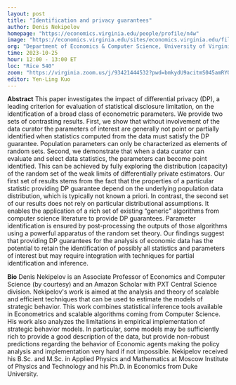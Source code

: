 ```yaml
---
layout: post
title: "Identification and privacy guarantees"
author: Denis Nekipelov
homepage: "https://economics.virginia.edu/people/profile/n4w"
image: "https://economics.virginia.edu/sites/economics.virginia.edu/files/styles/square__220x220_/public/Denis.jpg"
org: "Department of Economics & Computer Science, University of Virginia"
time: 2023-10-25
hour: 12:00 - 13:00 ET
loc: "Rice 540"
zoom: "https://virginia.zoom.us/j/93421444532?pwd=bmkydU9acitmS045amRYQXFBaUVvQT09"
editor: Yen-Ling Kuo
---
```


**Abstract**
This paper investigates the impact of differential privacy (DP), a leading 
criterion for evaluation of statistical disclosure limitation, on the identification of a
broad class of econometric parameters. We provide two sets of contrasting results.
First, we show that without involvement of the data curator the parameters of 
interest are generally not point or partially identified when statistics computed from
the data must satisfy the DP guarantee. Population parameters can only be 
characterized as elements of random sets. Second, we demonstrate that when a data
curator can evaluate and select data statistics, the parameters can become point
identified. This can be achieved by fully exploring the distribution (capacity) of
the random set of the weak limits of differentially private estimators. Our first set
of results stems from the fact that the properties of a particular statistic 
providing DP guarantee depend on the underlying population data distribution, which
is typically not known a priori. In contrast, the second set of our results does not
rely on particular distributional assumptions. It enables the application of a rich
set of existing “generic" algorithms from computer science literature to provide
DP guarantees. Parameter identification is ensured by post-processing the outputs
of those algorithms using a powerful apparatus of the random set theory.
Our findings suggest that providing DP guarantees for the analysis of economic
data has the potential to retain the identification of possibly all statistics and 
parameters of interest but may require integration with techniques for partial 
identification and inference.


**Bio**
Denis Nekipelov is an Associate Professor of Economics and Computer Science (by courtesy) and an Amazon Scholar with PXT Central Science division. 
Nekipelov's work is aimed at the analysis and theory of scalable and efficient techniques that can be used to estimate the models of strategic behavior. This work combines 
statistical inference tools available in Econometrics and scalable algorithms coming from Computer Science. His work also analyzes the limitations in empirical 
implementation of strategic behavior models. In particular, some models may be sufficiently rich to provide a good description of the data, but provide 
non-robust predictions regarding the behavior of Economic agents making the policy analysis and implementation very hard if not impossible. Nekipelov received 
his B.Sc. and M.Sc. in Applied Physics and Mathematics at Moscow Institute of Physics and Technology and his Ph.D. in Economics from Duke University.


